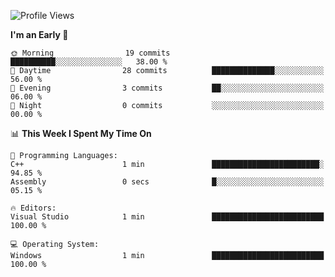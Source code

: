<!--START_SECTION:waka-->
![Profile Views](http://img.shields.io/badge/Profile%20Views-1-blue)

**I'm an Early 🐤** 

```text
🌞 Morning                19 commits          ██████████░░░░░░░░░░░░░░░   38.00 % 
🌆 Daytime                28 commits          ██████████████░░░░░░░░░░░   56.00 % 
🌃 Evening                3 commits           ██░░░░░░░░░░░░░░░░░░░░░░░   06.00 % 
🌙 Night                  0 commits           ░░░░░░░░░░░░░░░░░░░░░░░░░   00.00 % 
```


📊 **This Week I Spent My Time On** 

```text
💬 Programming Languages: 
C++                      1 min               ████████████████████████░   94.85 % 
Assembly                 0 secs              █░░░░░░░░░░░░░░░░░░░░░░░░   05.15 % 

🔥 Editors: 
Visual Studio            1 min               █████████████████████████   100.00 % 

💻 Operating System: 
Windows                  1 min               █████████████████████████   100.00 % 
```


<!--END_SECTION:waka-->
